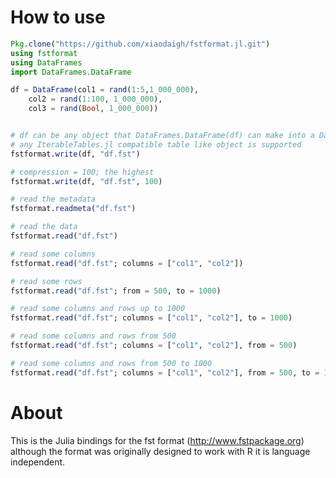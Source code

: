 # How to use
```julia
Pkg.clone("https://github.com/xiaodaigh/fstformat.jl.git")
using fstformat
using DataFrames
import DataFrames.DataFrame

df = DataFrame(col1 = rand(1:5,1_000_000),
    col2 = rand(1:100, 1_000_000),
    col3 = rand(Bool, 1_000_000))


# df can be any object that DataFrames.DataFrame(df) can make into a DataFrame
# any IterableTables.jl compatible table like object is supported
fstformat.write(df, "df.fst")

# compression = 100; the highest
fstformat.write(df, "df.fst", 100)

# read the metadata
fstformat.readmeta("df.fst")

# read the data
fstformat.read("df.fst")

# read some columns
fstformat.read("df.fst"; columns = ["col1", "col2"])

# read some rows
fstformat.read("df.fst"; from = 500, to = 1000)

# read some columns and rows up to 1000
fstformat.read("df.fst"; columns = ["col1", "col2"], to = 1000)

# read some columns and rows from 500
fstformat.read("df.fst"; columns = ["col1", "col2"], from = 500)

# read some columns and rows from 500 to 1000
fstformat.read("df.fst"; columns = ["col1", "col2"], from = 500, to = 1000)

```

# About
This is the Julia bindings for the fst format (http://www.fstpackage.org) although the format was originally designed to work with R it is language independent.
